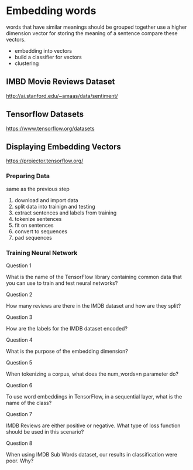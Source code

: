 # Embedding words
words that have similar meanings should be grouped together
use a higher dimension vector for storing the meaning of a sentence
compare these vectors.

- embedding into vectors
- build a classifier for vectors
- clustering

## IMBD Movie Reviews Dataset
http://ai.stanford.edu/~amaas/data/sentiment/

## Tensorflow Datasets
https://www.tensorflow.org/datasets

## Displaying Embedding Vectors
https://projector.tensorflow.org/

### Preparing Data
same as the previous step
1. download and import data
2. split data into trainign and testing
3. extract sentences and labels from training
4. tokenize sentences
5. fit on sentences
6. convert to sequences
7. pad sequences

### Training Neural Network

Question 1

What is the name of the TensorFlow library containing common data that you can use to train and test neural networks?

Question 2

How many reviews are there in the IMDB dataset and how are they split?

Question 3

How are the labels for the IMDB dataset encoded?

Question 4

What is the purpose of the embedding dimension?

Question 5

When tokenizing a corpus, what does the num_words=n parameter do?

Question 6

To use word embeddings in TensorFlow, in a sequential layer, what is the name of the class?

Question 7

IMDB Reviews are either positive or negative. What type of loss function should be used in this scenario?

Question 8

When using IMDB Sub Words dataset, our results in classification were poor. Why?